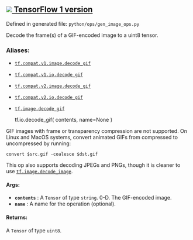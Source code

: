 [ ![](https://tensorflow.google.cn/images/tf_logo_32px.png) TensorFlow 1
version](/versions/r1.15/api_docs/python/tf/io/decode_gif)  
---  
  
Defined in generated file: `python/ops/gen_image_ops.py`

Decode the frame(s) of a GIF-encoded image to a uint8 tensor.

### Aliases:

  * [`tf.compat.v1.image.decode_gif`](/api_docs/python/tf/io/decode_gif)
  * [`tf.compat.v1.io.decode_gif`](/api_docs/python/tf/io/decode_gif)
  * [`tf.compat.v2.image.decode_gif`](/api_docs/python/tf/io/decode_gif)
  * [`tf.compat.v2.io.decode_gif`](/api_docs/python/tf/io/decode_gif)
  * [`tf.image.decode_gif`](/api_docs/python/tf/io/decode_gif)

    
    
    tf.io.decode_gif(
        contents,
        name=None
    )
    

GIF images with frame or transparency compression are not supported. On Linux
and MacOS systems, convert animated GIFs from compressed to uncompressed by
running:

    
    
    convert $src.gif -coalesce $dst.gif
    

This op also supports decoding JPEGs and PNGs, though it is cleaner to use
[`tf.image.decode_image`](https://tensorflow.google.cn/api_docs/python/tf/io/decode_image).

#### Args:

  * **`contents`** : A `Tensor` of type `string`. 0-D. The GIF-encoded image.
  * **`name`** : A name for the operation (optional).

#### Returns:

A `Tensor` of type `uint8`.

